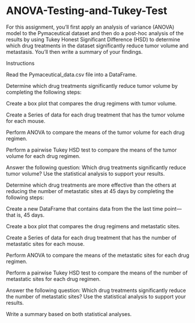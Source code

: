 # ANOVA-Testing-and-Tukey-Test

For this assignment, you’ll first apply an analysis of variance (ANOVA) model to the Pymaceutical dataset and then do a post-hoc analysis of the results by using Tukey Honest Significant Difference (HSD) to determine which drug treatments in the dataset significantly reduce tumor volume and metastasis. You’ll then write a summary of your findings.

Instructions


Read the Pymaceutical_data.csv file into a DataFrame.


Determine which drug treatments significantly reduce tumor volume by completing the following steps:


Create a box plot that compares the drug regimens with tumor volume.


Create a Series of data for each drug treatment that has the tumor volume for each mouse.


Perform ANOVA to compare the means of the tumor volume for each drug regimen.


Perform a pairwise Tukey HSD test to compare the means of the tumor volume for each drug regimen.


Answer the following question: Which drug treatments significantly reduce tumor volume? Use the statistical analysis to support your results.




Determine which drug treatments are more effective than the others at reducing the number of metastatic sites at 45 days by completing the following steps:


Create a new DataFrame that contains data from the the last time point—that is, 45 days.


Create a box plot that compares the drug regimens and metastatic sites.


Create a Series of data for each drug treatment that has the number of metastatic sites for each mouse.


Perform ANOVA to compare the means of the metastatic sites for each drug regimen.


Perform a pairwise Tukey HSD test to compare the means of the number of metastatic sites for each drug regimen.


Answer the following question: Which drug treatments significantly reduce the number of metastatic sites? Use the statistical analysis to support your results.




Write a summary based on both statistical analyses.
